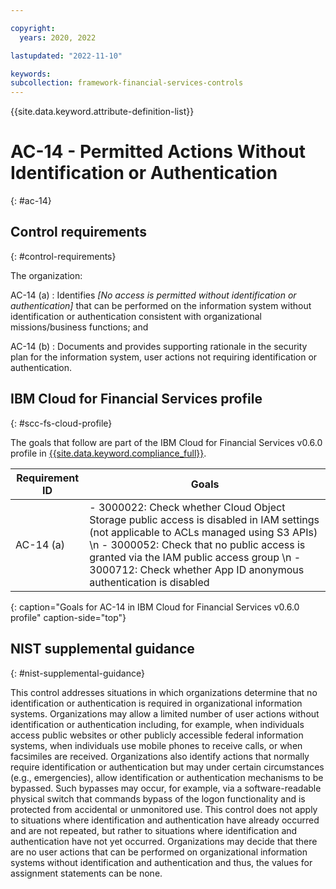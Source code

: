 ```yaml
---

copyright:
  years: 2020, 2022

lastupdated: "2022-11-10"

keywords: 
subcollection: framework-financial-services-controls
---
```


{{site.data.keyword.attribute-definition-list}}

               
# AC-14 - Permitted Actions Without Identification or Authentication
{: #ac-14}

## Control requirements
{: #control-requirements}

The organization:

AC-14 (a)
    : Identifies _[No access is permitted without identification or authentication]_ that can be performed on the information system without identification or authentication consistent with organizational missions/business functions; and

AC-14 (b)
    : Documents and provides supporting rationale in the security plan for the information system, user actions not requiring identification or authentication.

## IBM Cloud for Financial Services profile
{: #scc-fs-cloud-profile}

The goals that follow are part of the IBM Cloud for Financial Services v0.6.0 profile in [{{site.data.keyword.compliance_full}}](/docs/security-compliance?topic=security-compliance-getting-started).

| Requirement ID | Goals |
|----------------|-------|
| AC-14 (a) | - 3000022: Check whether Cloud Object Storage public access is disabled in IAM settings (not applicable to ACLs managed using S3 APIs) \n - 3000052: Check that no public access is granted via the IAM public access group \n - 3000712: Check whether App ID anonymous authentication is disabled | 
{: caption="Goals for AC-14 in IBM Cloud for Financial Services v0.6.0 profile" caption-side="top"}

## NIST supplemental guidance
{: #nist-supplemental-guidance}

This control addresses situations in which organizations determine that no identification or authentication is required in organizational information systems. Organizations may allow a limited number of user actions without identification or authentication including, for example, when individuals access public websites or other publicly accessible federal information systems, when individuals use mobile phones to receive calls, or when facsimiles are received. Organizations also identify actions that normally require identification or authentication but may under certain circumstances (e.g., emergencies), allow identification or authentication mechanisms to be bypassed. Such bypasses may occur, for example, via a software-readable physical switch that commands bypass of the logon functionality and is protected from accidental or unmonitored use. This control does not apply to situations where identification and authentication have already occurred and are not repeated, but rather to situations where identification and authentication have not yet occurred. Organizations may decide that there are no user actions that can be performed on organizational information systems without identification and authentication and thus, the values for assignment statements can be none.





